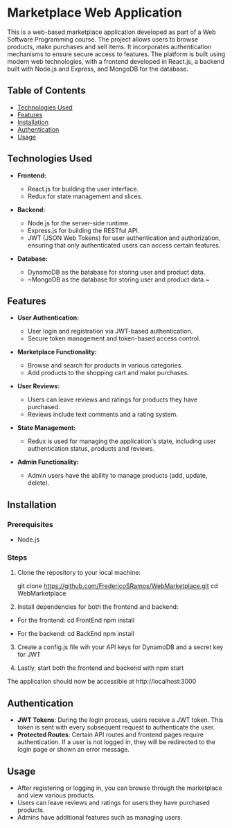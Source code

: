 # Marketplace Web Application

This is a web-based marketplace application developed as part of a Web Software Programming course. The project allows users to browse products, make purchases and sell items. It incorporates authentication mechanisms to ensure secure access to features. The platform is built using modern web technologies, with a frontend developed in React.js, a backend built with Node.js and Express, and MongoDB for the database.

## Table of Contents
- [Technologies Used](#technologies-used)
- [Features](#features)
- [Installation](#installation)
- [Authentication](#authentication)
- [Usage](#usage)

## Technologies Used
- **Frontend:**
  - React.js for building the user interface.
  - Redux for state management and slices.

- **Backend:**
  - Node.js for the server-side runtime.
  - Express.js for building the RESTful API.
  - JWT (JSON Web Tokens) for user authentication and authorization, ensuring that only authenticated users can access certain features.

- **Database:**
  - DynamoDB as the batabase for storing user and product data.
  - ~MongoDB as the database for storing user and product data.~

## Features
- **User Authentication:**
  - User login and registration via JWT-based authentication.
  - Secure token management and token-based access control.

- **Marketplace Functionality:**
  - Browse and search for products in various categories.
  - Add products to the shopping cart and make purchases.

- **User Reviews:**
  - Users can leave reviews and ratings for products they have purchased.
  - Reviews include text comments and a rating system.

- **State Management:**
  - Redux is used for managing the application's state, including user authentication status, products and reviews.

- **Admin Functionality:**
  - Admin users have the ability to manage products (add, update, delete).

## Installation

### Prerequisites

- Node.js

### Steps

1. Clone the repository to your local machine:

   git clone https://github.com/FredericoSRamos/WebMarketplace.git
   cd WebMarketplace

2. Install dependencies for both the frontend and backend:

- For the frontend:
   cd FrontEnd
   npm install

- For the backend:
   cd BackEnd
   npm install


3. Create a config.js file wih your API keys for DynamoDB and a secret key for JWT

4. Lastly, start both the frontend and backend with npm start

The application should now be accessible at http://localhost:3000

## Authentication

- **JWT Tokens**: During the login process, users receive a JWT token. This token is sent with every subsequent request to authenticate the user.
- **Protected Routes**: Certain API routes and frontend pages require authentication. If a user is not logged in, they will be redirected to the login page or shown an error message.

## Usage

- After registering or logging in, you can browse through the marketplace and view various products.
- Users can leave reviews and ratings for users they have purchased products.
- Admins have additional features such as managing users.
